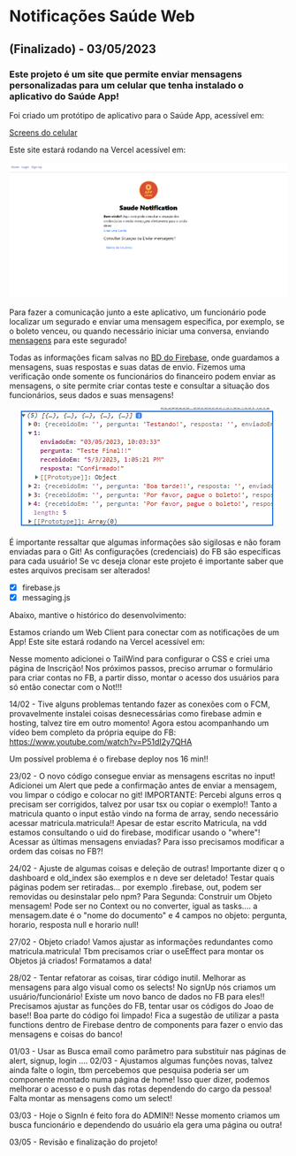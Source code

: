 # Notificações Saúde Web
## (Finalizado) - 03/05/2023
### Este projeto é um site que permite enviar mensagens personalizadas para um celular que tenha instalado o aplicativo do Saúde App!

Foi criado um protótipo de aplicativo para o Saúde App, acessível em:


[Screens do celular](/assets/SS.png)

Este site estará rodando na Vercel acessível em:


![Site](/assets/home.png)

Para fazer a comunicação junto a este aplicativo, um funcionário pode localizar um segurado e enviar uma mensagem específica, por exemplo, se o boleto venceu, ou quando necessário iniciar uma conversa, enviando [mensagens](/assets/enviado.png) para este segurado!

Todas as informações ficam salvas no [BD do Firebase](/assets/firebase.png), onde guardamos a mensagens, suas respostas e suas datas de envio.
Fizemos uma verificação onde somente os funcionários do financeiro podem enviar as mensagens, o site permite criar contas teste e consultar a situação dos funcionários, seus dados e suas mensagens!

<div align="center">
<img src="/assets/resposta.png">
</div>

É importante ressaltar que algumas informações são sigilosas e não foram enviadas para o Git! As configurações (credenciais) do FB são específicas para cada usuário! Se vc deseja clonar este projeto é importante saber que estes arquivos precisam ser alterados!

- [x] firebase.js
- [x] messaging.js

Abaixo, mantive o histórico do desenvolvimento:

Estamos criando um Web Client para conectar com as notificações de um App! Este site estará rodando na Vercel acessível em:


Nesse momento adicionei o TailWind para configurar o CSS e criei uma página de Inscrição!
Nos próximos passos, preciso arrumar o formulário para criar contas no FB, a partir disso, montar o acesso dos usuários para só então conectar com o Not!!!

14/02 - Tive alguns problemas tentando fazer as conexões com o FCM, provavelmente instalei coisas desnecessárias como firebase admin e hosting, talvez tire em outro momento!
Agora estou acompanhando um vídeo bem completo da própria equipe do FB:
https://www.youtube.com/watch?v=P51dI2y7QHA

Um possível problema é o firebase deploy nos 16 min!!

23/02 - O novo código consegue enviar as mensagens escritas no input! Adicionei um Alert que pede a confirmação antes de enviar a mensagem, vou limpar o código e colocar no git!
IMPORTANTE:
Percebi alguns erros q precisam ser corrigidos, talvez por usar tsx ou copiar o exemplo!!
Tanto a matricula quanto o input estão vindo na forma de array, sendo necessário acessar matricula.matricula!!
Apesar de estar escrito Matricula, na vdd estamos consultando o uid do firebase, modificar usando o "where"!
Acessar as últimas mensagens enviadas? Para isso precisamos modificar a ordem das coisas no FB?!

24/02 - Ajuste de algumas coisas e deleção de outras! Importante dizer q o dashboard e old_index são exemplos e n deve ser deletado! Testar quais páginas podem ser retiradas...
por exemplo .firebase, out, podem ser removidas ou desinstalar pelo npm?
Para Segunda: Construir um Objeto mensagem! Pode ser no Context ou no converter, igual as tasks.... a mensagem.date é o "nome do documento" e 4 campos no objeto:
pergunta, horario, resposta null e horario null!

27/02 - Objeto criado! Vamos ajustar as informações redundantes como matricula.matricula! Tbm precisamos criar o useEffect para montar os Objetos já criados!
Formatamos a data!

28/02 - Tentar refatorar as coisas, tirar código inutil. Melhorar as mensagens para algo visual como os selects!
No signUp nós criamos um usuário/funcionário! Existe um novo banco de dados no FB para eles!! Precisamos ajustar as funções do FB, tentar usar os códigos do Joao de base!!
Boa parte do código foi limpado! Fica a sugestão de utilizar a pasta functions dentro de Firebase dentro de components para fazer o envio das mensagens e coisas do banco!

01/03 - Usar as Busca email como parâmetro para substituir nas páginas de alert, signup, login ....
02/03 - Ajustamos algumas funções novas, talvez ainda falte o login, tbm percebemos que pesquisa poderia ser um componente montado numa página de home!
Isso quer dizer, podemos melhorar o acesso e o push das rotas dependendo do cargo da pessoa!
Falta montar as mensagens como um select!

03/03 - Hoje o SignIn é feito fora do ADMIN!! Nesse momento criamos um busca funcionário e dependendo do usuário ela gera uma página ou outra!

03/05 - Revisão e finalização do projeto!
